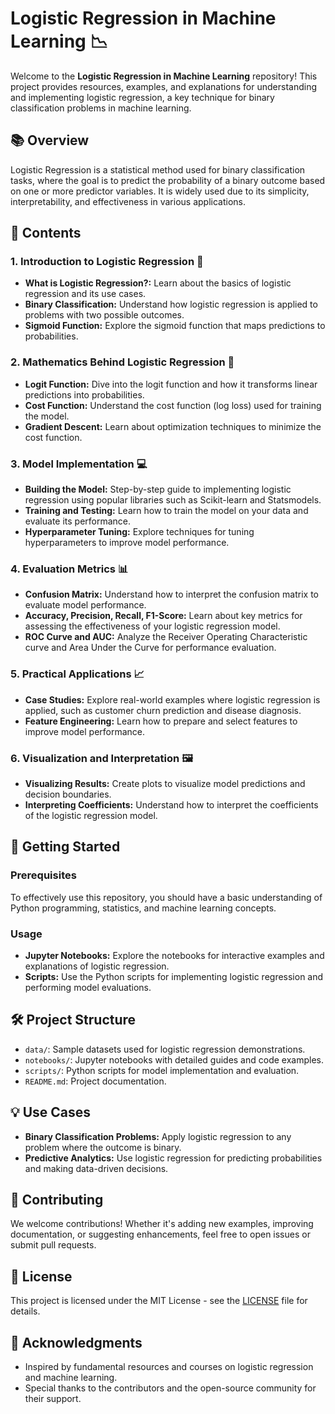 # Logistic Regression in Machine Learning 📉

Welcome to the **Logistic Regression in Machine Learning** repository! This project provides resources, examples, and explanations for understanding and implementing logistic regression, a key technique for binary classification problems in machine learning.

## 📚 Overview

Logistic Regression is a statistical method used for binary classification tasks, where the goal is to predict the probability of a binary outcome based on one or more predictor variables. It is widely used due to its simplicity, interpretability, and effectiveness in various applications.

## 📖 Contents

### 1. **Introduction to Logistic Regression** 📝
   - **What is Logistic Regression?:** Learn about the basics of logistic regression and its use cases.
   - **Binary Classification:** Understand how logistic regression is applied to problems with two possible outcomes.
   - **Sigmoid Function:** Explore the sigmoid function that maps predictions to probabilities.

### 2. **Mathematics Behind Logistic Regression** 🔢
   - **Logit Function:** Dive into the logit function and how it transforms linear predictions into probabilities.
   - **Cost Function:** Understand the cost function (log loss) used for training the model.
   - **Gradient Descent:** Learn about optimization techniques to minimize the cost function.

### 3. **Model Implementation** 💻
   - **Building the Model:** Step-by-step guide to implementing logistic regression using popular libraries such as Scikit-learn and Statsmodels.
   - **Training and Testing:** Learn how to train the model on your data and evaluate its performance.
   - **Hyperparameter Tuning:** Explore techniques for tuning hyperparameters to improve model performance.

### 4. **Evaluation Metrics** 📊
   - **Confusion Matrix:** Understand how to interpret the confusion matrix to evaluate model performance.
   - **Accuracy, Precision, Recall, F1-Score:** Learn about key metrics for assessing the effectiveness of your logistic regression model.
   - **ROC Curve and AUC:** Analyze the Receiver Operating Characteristic curve and Area Under the Curve for performance evaluation.

### 5. **Practical Applications** 📈
   - **Case Studies:** Explore real-world examples where logistic regression is applied, such as customer churn prediction and disease diagnosis.
   - **Feature Engineering:** Learn how to prepare and select features to improve model performance.

### 6. **Visualization and Interpretation** 🖼️
   - **Visualizing Results:** Create plots to visualize model predictions and decision boundaries.
   - **Interpreting Coefficients:** Understand how to interpret the coefficients of the logistic regression model.

## 🚀 Getting Started

### Prerequisites
To effectively use this repository, you should have a basic understanding of Python programming, statistics, and machine learning concepts.

### Usage
- **Jupyter Notebooks:** Explore the notebooks for interactive examples and explanations of logistic regression.
- **Scripts:** Use the Python scripts for implementing logistic regression and performing model evaluations.

## 🛠️ Project Structure
- `data/`: Sample datasets used for logistic regression demonstrations.
- `notebooks/`: Jupyter notebooks with detailed guides and code examples.
- `scripts/`: Python scripts for model implementation and evaluation.
- `README.md`: Project documentation.

## 💡 Use Cases
- **Binary Classification Problems:** Apply logistic regression to any problem where the outcome is binary.
- **Predictive Analytics:** Use logistic regression for predicting probabilities and making data-driven decisions.

## 🤝 Contributing
We welcome contributions! Whether it's adding new examples, improving documentation, or suggesting enhancements, feel free to open issues or submit pull requests.

## 📄 License
This project is licensed under the MIT License - see the [LICENSE](LICENSE) file for details.

## 👥 Acknowledgments
- Inspired by fundamental resources and courses on logistic regression and machine learning.
- Special thanks to the contributors and the open-source community for their support.
